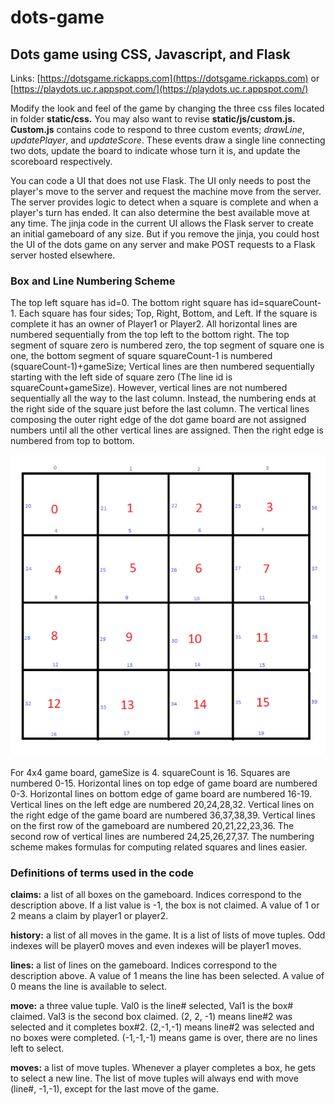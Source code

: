 # dots-game
## Dots game using CSS, Javascript, and Flask

Links: [https://dotsgame.rickapps.com](https://dotsgame.rickapps.com) or [https://playdots.uc.r.appspot.com/](https://playdots.uc.r.appspot.com/)

Modify the look and feel of the game by changing the three css files located in folder **static/css.** You may also want to revise **static/js/custom.js. Custom.js** contains code to respond to three custom events; *drawLine*, *updatePlayer*, and *updateScore*. These events draw a single line connecting two dots, update the board to indicate whose turn it is, and update the scoreboard respectively. 

You can code a UI that does not use Flask. The UI only needs to post the player's move to the server and request the machine move from the server. The server provides logic to detect when a square is complete and when a player's turn has ended. It can also determine the best available move at any time. The jinja code in the current UI allows the Flask server to create an initial gameboard of any size. But if you remove the jinja, you could host the UI of the dots game on any server and make POST requests to a Flask server hosted elsewhere.

### Box and Line Numbering Scheme
 
The top left square has id=0. The bottom right square has id=squareCount-1. Each square has four sides; Top, Right, Bottom, and Left. If the square is complete it has an owner of Player1 or Player2. All horizontal lines are numbered sequentially from the top left to the bottom right. The top segment 
of square zero is numbered zero, the top segment of square one is one, the bottom segment of square squareCount-1 is numbered (squareCount-1)+gameSize; Vertical lines are then numbered sequentially starting with the left side of square zero (The line id is squareCount+gameSize). However, vertical lines are not numbered sequentially all the way to the last column. Instead, the numbering ends at the right side of the square just before the last column. The vertical lines composing the outer right edge of the dot game board are not assigned numbers until all the other vertical lines are assigned. Then the right edge is numbered from top to bottom. 

![Example 4x4 game](static/img/DotNumbering2.png)

For 4x4 game board, gameSize is 4. squareCount is 16. Squares are numbered 0-15. Horizontal lines on top edge of game board are numbered 0-3. Horizontal lines on bottom edge of game board are numbered 16-19. Vertical lines on the left edge are numbered 20,24,28,32. Vertical lines on the right edge of the game board are numbered 36,37,38,39. Vertical lines on the first row of the gameboard are numbered 20,21,22,23,36. The second row of vertical lines are numbered 24,25,26,27,37. The numbering scheme makes formulas for computing related squares and lines easier.

### Definitions of terms used in the code

**claims:** a list of all boxes on the gameboard. Indices correspond to the description above. If a list value is -1, the box is not claimed. A value of 1 or 2 means a claim by player1 or player2.

**history:** a list of all moves in the game. It is a list of lists of move tuples. Odd indexes will be player0 moves and even indexes will be player1 moves.

**lines:** a list of lines on the gameboard. Indices correspond to the description above. A value of 1 means the line has been selected. A value of 0 means the line is available to select.

**move:** a three value tuple. Val0 is the line# selected, Val1 is the box# claimed. Val3 is the second box claimed. (2, 2, -1) means line#2 was selected and it completes box#2. (2,-1,-1) means line#2 was selected and no boxes were completed. (-1,-1,-1) means game is over, there are no lines left to select.

**moves:** a list of move tuples. Whenever a player completes a box, he gets to select a new line. The list of move tuples will always end with move (line#, -1,-1), except for the last move of the game.




